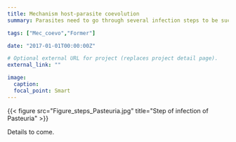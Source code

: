 ```yaml
---
title: Mechanism host-parasite coevolution
summary: Parasites need to go through several infection steps to be successfull. We study how the evolution at each step shapes host-parasite coevolution.

tags: ["Mec_coevo","Former"]

date: "2017-01-01T00:00:00Z"

# Optional external URL for project (replaces project detail page).
external_link: ""

image:
  caption:
  focal_point: Smart
---
```


{{< figure src="Figure_steps_Pasteuria.jpg" title="Step of infection of Pasteuria" >}}

Details to come.
